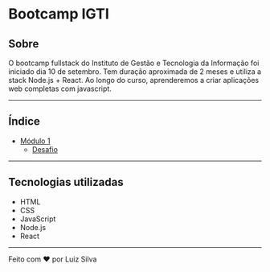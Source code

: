 ﻿<h1>Bootcamp IGTI</h1>

## Sobre

O bootcamp fullstack do Instituto de Gestão e Tecnologia da Informação foi iniciado dia 10 de setembro. Tem duração aproximada de 2 meses e utiliza a stack Node.js + React. Ao longo do curso, aprenderemos a criar aplicações web completas com javascript.

---

## Índice

- [Módulo 1](https://github.com/lu1zf/bootcampigti/modulo1)
  - [Desafio](https://github.com/lu1zf/bootcampigti/modulo1/desafio)

---

## Tecnologias utilizadas

- HTML
- CSS
- JavaScript
- Node.js
- React

---

Feito com ♥ por Luiz Silva
